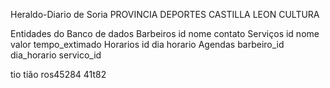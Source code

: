 Heraldo-Diario de Soria
PROVINCIA
DEPORTES
CASTILLA LEON
CULTURA

Entidades do Banco de dados
  Barbeiros
    id
    nome
    contato
  Serviços
    id
    nome
    valor
    tempo_extimado
  Horarios
    id
    dia
    horario
  Agendas
    barbeiro_id
    dia_horario
    servico_id

tio tião
ros45284
41t82